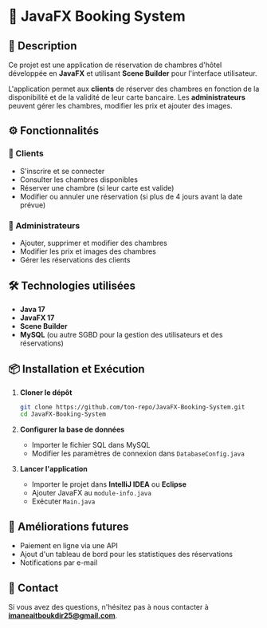 # 📌 JavaFX Booking System  

## 📖 Description  
Ce projet est une application de réservation de chambres d'hôtel développée en **JavaFX** et utilisant **Scene Builder** pour l'interface utilisateur.  

L'application permet aux **clients** de réserver des chambres en fonction de la disponibilité et de la validité de leur carte bancaire. Les **administrateurs** peuvent gérer les chambres, modifier les prix et ajouter des images.  

## ⚙️ Fonctionnalités  
### 🔹 Clients  
- S'inscrire et se connecter  
- Consulter les chambres disponibles  
- Réserver une chambre (si leur carte est valide)  
- Modifier ou annuler une réservation (si plus de 4 jours avant la date prévue)  

### 🔹 Administrateurs  
- Ajouter, supprimer et modifier des chambres  
- Modifier les prix et images des chambres  
- Gérer les réservations des clients  

## 🛠️ Technologies utilisées  
- **Java 17**  
- **JavaFX 17**  
- **Scene Builder**  
- **MySQL** (ou autre SGBD pour la gestion des utilisateurs et des réservations)  

## 📦 Installation et Exécution  
1. **Cloner le dépôt**  
   ```bash
   git clone https://github.com/ton-repo/JavaFX-Booking-System.git
   cd JavaFX-Booking-System
   ```  
2. **Configurer la base de données**  
   - Importer le fichier SQL dans MySQL  
   - Modifier les paramètres de connexion dans `DatabaseConfig.java`  

3. **Lancer l'application**  
   - Importer le projet dans **IntelliJ IDEA** ou **Eclipse**  
   - Ajouter JavaFX au `module-info.java`  
   - Exécuter `Main.java`  

## 🚀 Améliorations futures  
- Paiement en ligne via une API  
- Ajout d'un tableau de bord pour les statistiques des réservations  
- Notifications par e-mail  

## 📩 Contact    
Si vous avez des questions, n'hésitez pas à nous contacter à **[imaneaitboukdir25@gmail.com](mailto:imaneaitboukdir25@gmail.com)**.  
